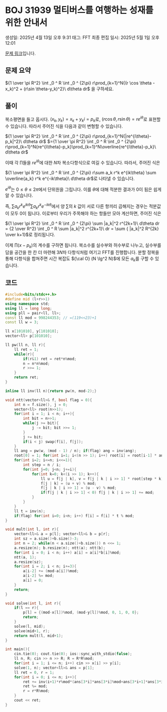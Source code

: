 # BOJ 31939 멀티버스를 여행하는 성재를 위한 안내서

생성일: 2025년 4월 13일 오후 9:31
태그: FFT
최종 편집 일시: 2025년 5월 1일 오후 12:01

[문제 링크](http://boj.kr/31939)입니다.

## 문제 요약

${1 \over \pi R^2} \int _0 ^ R \int _0 ^ {2\pi} r\prod_{k=1}^N{(r \cos \theta -x_k)^2 + (r\sin \theta-y_k)^2}\ d\theta dr$ 을 구하세요.

## 풀이

복소평면을 들고 옵시다. $(x_k, y_k) = x_k + y_ki = p_k$로, $(r\cos\theta,r\sin\theta) = re^{i\theta}$로 표현할 수 있습니다. 따라서 주어진 식을 다음과 같이 변형할 수 있습니다.

${1 \over \pi R^2} \int _0 ^ R \int _0 ^ {2\pi} r\prod_{k=1}^N{|re^{i\theta}-p_k|^2}\ d\theta dr$
$={1 \over \pi R^2} \int _0 ^ R \int _0 ^ {2\pi} r\prod_{k=1}^N{re^{i\theta}-p_k}\prod_{k=1}^N\overline{re^{i\theta}-p_k}\ d\theta dr$

이때 각 $\prod$들을 $re^{i\theta}$에 대한 $N$차 복소다항식으로 여길 수 있습니다. 따라서, 주어진 식은

${1 \over \pi R^2} \int _0 ^ R \int _0 ^ {2\pi} r\sum a_k r^k e^{ik\theta} \sum \overline{a_k} r^k e^{-ik\theta}\ d\theta dr$로 나타낼 수 있습니다.

$e^{i\theta}$는 $0 \le \theta \le 2\pi$에서 단위원을 그립니다. 이를 $\theta$에 대해 적분한 결과가 0이 됨은 쉽게 알 수 있습니다.

즉, $\sum a_k r^k e^{ik\theta} \sum a_k r^k e^{-ik\theta}$에서 양 $\sum$의 $k$ 값이 서로 다른 항끼리 곱해지는 경우는 적분값이 모두 0이 됩니다. 이로부터 우리가 주목해야 하는 항들만 모아 계산하면, 주어진 식은

${1 \over \pi R^2} \int _0 ^ R \int _0 ^ {2\pi} \sum |a_k|^2 r^{2k+1}\ d\theta dr = {2 \over R^2} \int _0 ^ R \sum |a_k|^2 r^{2k+1}\ dr = \sum { |a_k|^2 R^{2k} \over k+1}$로 정리됩니다.

이제 $\prod (x-p_k)$의 계수를 구하면 됩니다. 복소수를 실수부와 허수부로 나누고, 실수부를 담을 공간을 한 칸 더 마련해 $3N$차 다항식처럼 여기고 FFT를 진행합니다. 분할 정복을 통해 다항식을 합쳐주면 시간 복잡도 ${\cal O} (N \lg^2 N)$에 모든 $a_k$를 구할 수 있습니다.

## 코드

```cpp
#include<bits/stdc++.h>
#define mid (l+r>>1)
using namespace std;
using ll = long long;
using pll = pair<ll, ll>;
const ll mod = 998244353; // =(119<<23)+1
const ll w = 3;

ll x[101010], y[101010];
vector<ll> p[101010];

ll pw(ll n, ll r){
	ll ret = 1;
	while(r){
		if(r&1) ret = ret*n%mod;
		n = n*n%mod;
		r >>= 1;
	}
	return ret;
}

inline ll inv(ll n){return pw(n, mod-2);}

void ntt(vector<ll>& f, bool flag = 0){
    int n = f.size(), j = 0;
    vector<ll> root(n>>1);
    for(int i = 1; i < n; i++){
        int bit = n>>1;
        while(j >= bit){
            j -= bit; bit >>= 1;
        }
        j += bit;
        if(i < j) swap(f[i], f[j]);
    }
    ll ang = pw(w, (mod - 1) / n); if(flag) ang = inv(ang);
    root[0] = 1; for(int i=1; i<(n >> 1); i++) root[i] = root[i-1] * ang % mod;
    for(int i=2; i<=n; i<<=1){
        int step = n / i;
        for(int j=0; j<n; j+=i){
            for(int k=0; k<(i >> 1); k++){
                ll u = f[j | k], v = f[j | k | i >> 1] * root[step * k] % mod;
                f[j | k] = (u + v) % mod;
                f[j | k | i >> 1] = (u - v) % mod;
                if(f[j | k | i >> 1] < 0) f[j | k | i >> 1] += mod;
            }
        }
    }
    ll t = inv(n);
    if(flag) for(int i=0; i<n; i++) f[i] = f[i] * t % mod;
}

void mult(int l, int r){
	vector<ll>& a = p[l]; vector<ll>& b = p[r];
	int sz = a.size()+b.size()-3;
	int n = 2; while(n < a.size()+b.size()) n <<= 1;
	a.resize(n); b.resize(n); ntt(a); ntt(b);
	for(int i = 0; i < n; i++) a[i] = a[i]*b[i]%mod;
	ntt(a, 1);
	a.resize(sz);
	for(int i = 2; i < n; i+=3){
		a[i-2] += (mod-a[i])%mod;
		a[i-2] %= mod;
		a[i] = 0;
	}
	return;
}

void solve(int l, int r){
	if(l == r){
		p[l] = {(mod-x[l])%mod, (mod-y[l])%mod, 0, 1, 0, 0};
		return;
	}
	solve(l, mid);
	solve(mid+1, r);
	return mult(l, mid+1);
}

int main(){
	cin.tie(0); cout.tie(0); ios::sync_with_stdio(false);
	ll n, R; cin >> n >> R; R = R*R%mod;
	for(int i = 1; i <= n; i++) cin >> x[i] >> y[i];
	solve(1, n); vector<ll>& ans = p[1];
	ll ret = 0, r = 1;
	for(int i = 0; i <= n; i++){
		ret += inv(i+1)*r%mod*(ans[3*i]*ans[3*i]%mod+ans[3*i+1]*ans[3*i+1]%mod)%mod;
		ret %= mod;
		r = r*R%mod;
	}
	cout << ret;
}
```